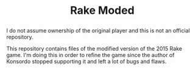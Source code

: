 # <p style="text-align: center;">Rake Moded</p>

I do not assume ownership of the original player and this is not an official repository.

This repository contains files of the modified version of the 2015 Rake game. I'm doing this in order to refine the game since the author of Konsordo stopped supporting it and left a lot of bugs and flaws.